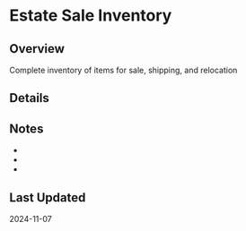 # Estate Sale Inventory

## Overview
Complete inventory of items for sale, shipping, and relocation

## Details

## Notes
- 
- 
- 

## Last Updated
2024-11-07
